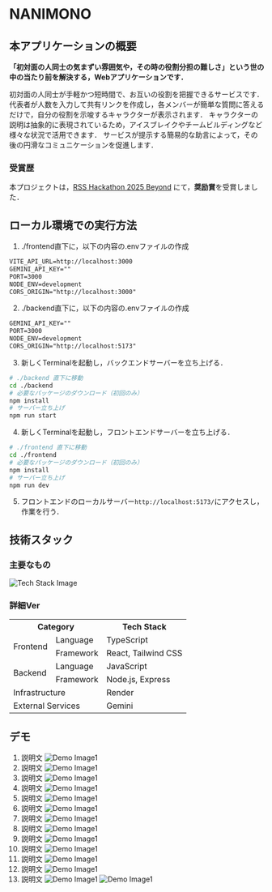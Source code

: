 # NANIMONO
## 本アプリケーションの概要
**「初対面の人同士の気まずい雰囲気や，その時の役割分担の難しさ」という世の中の当たり前を解決する，Webアプリケーションです．**

初対面の人同士が手軽かつ短時間で、お互いの役割を把握できるサービスです．
代表者が人数を入力して共有リンクを作成し，各メンバーが簡単な質問に答えるだけで，自分の役割を示唆するキャラクターが表示されます．
キャラクターの説明は抽象的に表現されているため，アイスブレイクやチームビルディングなど様々な状況で活用できます．
サービスが提示する簡易的な助言によって，その後の円滑なコミュニケーションを促進します．
### 受賞歴
本プロジェクトは，[RSS Hackathon 2025 Beyond](https://race-ss.co.jp/hackathon/2025/) にて，**奨励賞**を受賞しました．
## ローカル環境での実行方法
1. ./frontend直下に，以下の内容の.envファイルの作成
```txt
VITE_API_URL=http://localhost:3000
GEMINI_API_KEY=""
PORT=3000
NODE_ENV=development
CORS_ORIGIN="http://localhost:3000"
```
2. ./backend直下に，以下の内容の.envファイルの作成
```txt
GEMINI_API_KEY=""
PORT=3000
NODE_ENV=development
CORS_ORIGIN="http://localhost:5173"
```
3. 新しくTerminalを起動し，バックエンドサーバーを立ち上げる．
```bash
# ./backend 直下に移動
cd ./backend
# 必要なパッケージのダウンロード（初回のみ）
npm install
# サーバー立ち上げ
npm run start
```
4. 新しくTerminalを起動し，フロントエンドサーバーを立ち上げる．
```bash
# ./frontend 直下に移動
cd ./frontend
# 必要なパッケージのダウンロード（初回のみ）
npm install
# サーバー立ち上げ
npm run dev
```
5. フロントエンドのローカルサーバー`http://localhost:5173/`にアクセスし，作業を行う．
## 技術スタック
### 主要なもの
![Tech Stack Image](./public/tech-stack.svg)
### 詳細Ver
<table>
    <tr>
        <th colspan="2">
            Category
        </th>
        <th>
            Tech Stack
        </th>
    </tr>
    <tr>
        <td rowspan="2">
            Frontend
        </td>
        <td>
            Language
        </td>
        <td>
            TypeScript
        </td>
    </tr>
    <tr>
        <td>
            Framework
        </td>
        <td>
            React, Tailwind CSS
        </td>
    </tr>
    <tr>
        <td rowspan="2">
            Backend
        </td>
        <td>
            Language
        </td>
        <td>
            JavaScript
        </td>
    </tr>
    <tr>
        <td>
            Framework
        </td>
        <td>
            Node.js, Express
        </td>
    </tr>
    <tr>
        <td 
        colspan="2"
        >
        Infrastructure
        </td>
        <td>
            Render
        </td>
    </tr>
    <tr>
        <td 
        colspan="2"
        >
        External Services
        </td>
        <td>
            Gemini
        </td>
    </tr>
</table>

## デモ
1. 説明文
![Demo Image1](./public/demo-1.png)
2. 説明文
![Demo Image1](./public/demo-2.png)
3. 説明文
![Demo Image1](./public/demo-3.png)
4. 説明文
![Demo Image1](./public/demo-4.png)
5. 説明文
![Demo Image1](./public/demo-5.png)
6. 説明文
![Demo Image1](./public/demo-6.png)
7. 説明文
![Demo Image1](./public/demo-7.png)
8. 説明文
![Demo Image1](./public/demo-8.png)
9. 説明文
![Demo Image1](./public/demo-9.png)
10. 説明文
![Demo Image1](./public/demo-10.png)
11. 説明文
![Demo Image1](./public/demo-11.png)
12. 説明文
![Demo Image1](./public/demo-12.png)
13. 説明文
![Demo Image1](./public/demo-13.png)
![Demo Image1](./public/demo-14.png)